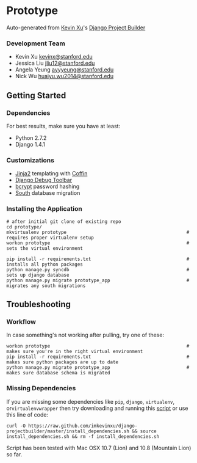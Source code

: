 Prototype
================

Auto-generated from [Kevin Xu](https://github.com/imkevinxu)'s [Django Project Builder](https://github.com/imkevinxu/django-projectbuilder)

### Development Team

* Kevin Xu <kevinx@stanford.edu>
* Jessica Liu <jliu12@stanford.edu>
* Angela Yeung <ayyyeung@stanford.edu>
* Nick Wu <huaiyu.wu2014@stanford.edu>

## Getting Started

### Dependencies

For best results, make sure you have at least:

* Python 2.7.2
* Django 1.4.1

### Customizations

* [Jinja2](http://jinja.pocoo.org/docs/) templating with [Coffin](https://github.com/coffin/coffin)
* [Django Debug Toolbar](https://github.com/django-debug-toolbar/django-debug-toolbar)
* [bcrypt](https://docs.djangoproject.com/en/dev/topics/auth/#using-bcrypt-with-django) password hashing
* [South](http://south.readthedocs.org/en/0.7.6/index.html) database migration

### Installing the Application

    # after initial git clone of existing repo
    cd prototype/
    mkvirtualenv prototype                                            # requires proper virtualenv setup
    workon prototype                                                  # sets the virtual environment

    pip install -r requirements.txt                                   # installs all python packages
    python manage.py syncdb                                           # sets up django database
    python manage.py migrate prototype_app                            # migrates any south migrations

## Troubleshooting

### Workflow

In case something's not working after pulling, try one of these:

    workon prototype                                                  # makes sure you're in the right virtual environment
    pip install -r requirements.txt                                   # makes sure python packages are up to date
    python manage.py migrate prototype_app                            # makes sure database schema is migrated

### Missing Dependencies

If you are missing some dependencies like `pip`, `django`, `virtualenv`, or`virtualenvwrapper`
then try downloading and running this [script](https://github.com/imkevinxu/django-projectbuilder/blob/master/install_dependencies.sh) or use this line of code:

    curl -O https://raw.github.com/imkevinxu/django-projectbuilder/master/install_dependencies.sh && source install_dependencies.sh && rm -f install_dependencies.sh

Script has been tested with Mac OSX 10.7 (Lion) and 10.8 (Mountain Lion) so far.